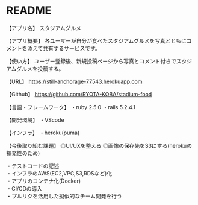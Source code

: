 # README
【アプリ名】
スタジアムグルメ

【アプリ概要】
各ユーザーが自分が食べたスタジアムグルメを写真とともにコメントを添えて共有するサービスです。

【使い方】
ユーザー登録後、新規投稿ページから写真とコメント付きでスタジアムグルメを投稿する。

【URL】
https://still-anchorage-77543.herokuapp.com

【Github】
https://github.com/RYOTA-KOBA/stadium-food


【言語・フレームワーク】
・ruby 2.5.0
・rails 5.2.4.1

【開発環境】
・VScode

【インフラ】
・heroku(puma)

【今後取り組む課題】
◎UI/UXを整える
◎画像の保存先をS3にする(herokuの揮発性のため)


・テストコードの記述
<br>
・インフラのAWS(EC2,VPC,S3,RDSなど)化
<br>
・アプリのコンテナ化(Docker)
<br>
・CI/CDの導入
<br>
・プルリクを活用した擬似的なチーム開発を行う


